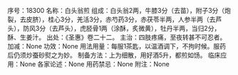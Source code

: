 序号：18300
名称：白头翁煎
组成：白头翁2两，牛膝3分（去苗），附子3分（炮裂，去皮脐），桂心3分，羌活3分，赤芍药3分，赤茯苓半两，人参半两（去芦头），防风3分（去芦头），虎胫骨1两（涂酥，炙微黄），牡丹半两，当归2分，酥、生姜汁。
出处：《圣惠》卷二十二。
主治：四肢疼痛，至夜转甚不可忍者。
加减：None
功效：None
用法用量：每服1茶匙，以温酒调下，不拘时候。服药后仍须炒蚕砂熨之为妙。
制备方法：上为细散，用好酒5升，都煎如饧。
临床应用：None
各家论述：None
用药禁忌：None
附注：None
